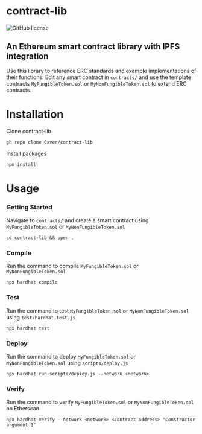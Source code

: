 # contract-lib

![GitHub license](https://img.shields.io/badge/license-MIT-blue.svg)

## An Ethereum smart contract library with IPFS integration

Use this library to reference ERC standards and example implementations of their functions. Edit any smart contract in `contracts/` and use the template contracts `MyFungibleToken.sol` or `MyNonFungibleToken.sol` to extend ERC contracts.

# Installation
Clone contract-lib
```
gh repo clone 0xver/contract-lib
```
Install packages
```
npm install
```

# Usage
### Getting Started
Navigate to `contracts/` and create a smart contract using `MyFungibleToken.sol` or `MyNonFungibleToken.sol`
```
cd contract-lib && open .
```

### Compile
Run the command to compile `MyFungibleToken.sol` or `MyNonFungibleToken.sol`
```
npx hardhat compile
```

### Test
Run the command to test `MyFungibleToken.sol` or `MyNonFungibleToken.sol` using `test/hardhat.test.js`
```
npx hardhat test
```

### Deploy
Run the command to deploy `MyFungibleToken.sol` or `MyNonFungibleToken.sol` using `scripts/deploy.js`
```
npx hardhat run scripts/deploy.js --network <network>
```

### Verify
Run the command to verify `MyFungibleToken.sol` or `MyNonFungibleToken.sol` on Etherscan
```
npx hardhat verify --network <network> <contract-address> "Constructor argument 1"
```